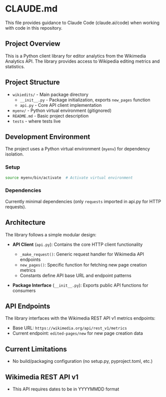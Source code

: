 # CLAUDE.md

This file provides guidance to Claude Code (claude.ai/code) when working with code in this repository.

## Project Overview

This is a Python client library for editor analytics from the Wikimedia Analytics API. The library provides access to Wikipedia editing metrics and statistics.

## Project Structure

- `wikiedits/` - Main package directory
  - `__init__.py` - Package initialization, exports `new_pages` function
  - `api.py` - Core API client implementation
- `myenv/` - Python virtual environment (gitignored)
- `README.md` - Basic project description
- `tests` - where tests live

## Development Environment

The project uses a Python virtual environment (`myenv`) for dependency isolation. 

### Setup
```bash
source myenv/bin/activate  # Activate virtual environment
```

### Dependencies
Currently minimal dependencies (only `requests` imported in api.py for HTTP requests).

## Architecture

The library follows a simple modular design:

- **API Client** (`api.py`): Contains the core HTTP client functionality
  - `_make_request()`: Generic request handler for Wikimedia API endpoints
  - `new_pages()`: Specific function for fetching new page creation metrics
  - Constants define API base URL and endpoint patterns

- **Package Interface** (`__init__.py`): Exports public API functions for consumers

## API Endpoints

The library interfaces with the Wikimedia REST API v1 metrics endpoints:
- Base URL: `https://wikimedia.org/api/rest_v1/metrics`
- Current endpoint: `edited-pages/new` for new page creation data

## Current Limitations
- No build/packaging configuration (no setup.py, pyproject.toml, etc.)


## Wikimedia REST API v1
- This API requires dates to be in YYYYMMDD format